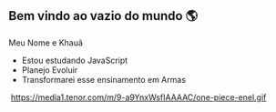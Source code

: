 ## Bem vindo ao vazio do mundo 🌎

Meu Nome e Khauã 
- Estou estudando JavaScript
- Planejo Evoluir
- Transformarei esse ensinamento em Armas

![]()
https://media1.tenor.com/m/9-a9YnxWsfIAAAAC/one-piece-enel.gif
